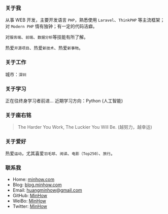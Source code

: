 ### 关于我
从事 WEB 开发，主要开发语言 `PHP`，熟悉使用 `Laravel`、`ThinkPHP` 等主流框架；对 `Modern PHP` 情有独钟；有一定的代码洁癖。

对`服务端`、`前端`、`数据分析`等技能有所了解。

热爱`开源项目`、热爱`新技术`、热爱`新事物`。
### 关于工作
城市：`深圳`
### 关于学习
正在往终身学习者前进...
近期学习方向：Python (人工智能)
### 关于座右铭
> The Harder You Work, The Luckier You Will Be. (越努力，越幸运)

### 关于爱好
热爱`运动`，尤其喜爱`羽毛球`、`阅读`、`电影（Top250）`、`旅行`。
### 联系我
* Home: [minhow.com](https://minhow.com)
* Blog: [blog.minhow.com](http://blog.minhow.com)
* Email: huangminhow@gmail.com
* GitHub: [MinHow](https://github.com/WongMinHo)
* WeiBo: [MinHow](http://weibo.com/WongMinHo)
* Twitter: [MinHow](https://twitter.com/huangminhow)
